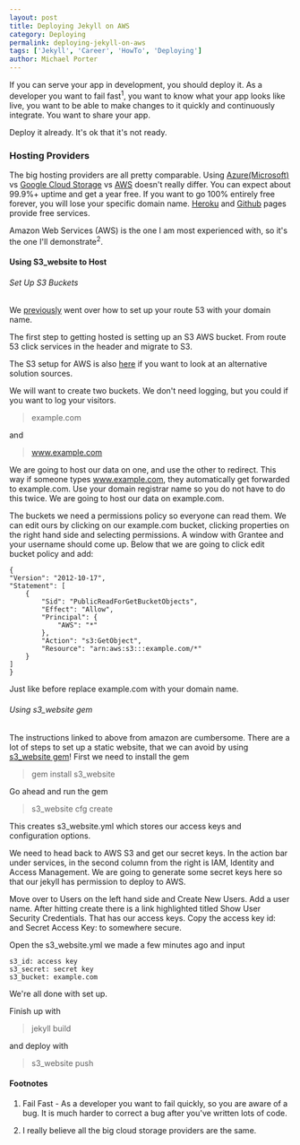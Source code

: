 ```yaml
---
layout: post
title: Deploying Jekyll on AWS
category: Deploying
permalink: deploying-jekyll-on-aws
tags: ['Jekyll', 'Career', 'HowTo', 'Deploying']
author: Michael Porter
---
```


If you can serve your app in development, you should deploy it. As a developer you want to fail fast<sup>1</sup>, you want to know what your app looks like live, you want to be able to make changes to it quickly and continuously integrate. You want to share your app.

Deploy it already. It's ok that it's not ready.

<!-- more -->

### Hosting Providers

The big hosting providers are all pretty comparable. Using [Azure(Microsoft)](https://azure.microsoft.com/en-us/services/app-service/web/) vs [Google Cloud Storage](https://cloud.google.com/products/) vs [AWS](https://aws.amazon.com/) doesn't really differ. You can expect about 99.9%+ uptime and get a year free. If you want to go 100% entirely free forever, you will lose your specific domain name. [Heroku](https://www.heroku.com/) and [Github](https://pages.github.com/) pages provide free services.

Amazon Web Services (AWS) is the one I am most experienced with, so it's the one I'll demonstrate<sup>2</sup>.

#### Using S3_website to Host

###### Set Up S3 Buckets

We [previously](https://www.mikeporter.tech/choosing-a-domain-name) went over how to set up your route 53 with your domain name.

The first step to getting hosted is setting up an S3 AWS bucket. From route 53 click services in the header and migrate to S3.

The S3 setup for AWS is also [here](http://docs.aws.amazon.com/AmazonS3/latest/dev/website-hosting-custom-domain-walkthrough.html) if you want to look at an alternative solution sources.

We will want to create two buckets. We don't need logging, but you could if you want to log your visitors.

> example.com

and

> www.example.com

We are going to host our data on one, and use the other to redirect. This way if someone types www.example.com, they automatically get forwarded to example.com. Use your domain registrar name so you do not have to do this twice. We are going to host our data on example.com.

The buckets we need a permissions policy so everyone can read them. We can edit ours by clicking on our example.com bucket, clicking properties on the right hand side and selecting permissions. A window with Grantee and your username should come up. Below that we are going to click edit bucket policy and add:

	{
	"Version": "2012-10-17",
	"Statement": [
		{
			"Sid": "PublicReadForGetBucketObjects",
			"Effect": "Allow",
			"Principal": {
				"AWS": "*"
			},
			"Action": "s3:GetObject",
			"Resource": "arn:aws:s3:::example.com/*"
		}
	]
	}

Just like before replace example.com with your domain name.

###### Using s3_website gem

The instructions linked to above from amazon are cumbersome. There are a lot of steps to set up a static website, that we can avoid by using [s3_website gem](https://github.com/laurilehmijoki/s3_website)! First we need to install the gem

> gem install s3_website

Go ahead and run the gem

> s3_website cfg create

This creates s3_website.yml which stores our access keys and configuration options.

We need to head back to AWS S3 and get our secret keys. In the action bar under services, in the second column from the right is IAM, Identity and Access Management. We are going to generate some secret keys here so that our jekyll has permission to deploy to AWS.

Move over to Users on the left hand side and Create New Users. Add a user name. After hitting create there is a link highlighted titled Show User Security Credentials. That has our access keys. Copy the access key id: and Secret Access Key: to somewhere secure.

Open the s3_website.yml we made a few minutes ago and input

	s3_id: access key
	s3_secret: secret key
	s3_bucket: example.com

We're all done with set up.

Finish up with

> jekyll build

and deploy with

> s3_website push


#### Footnotes

1. Fail Fast - As a developer you want to fail quickly, so you are aware of a bug. It is much harder to correct a bug after you've written lots of code.

2. I really believe all the big cloud storage providers are the same.
